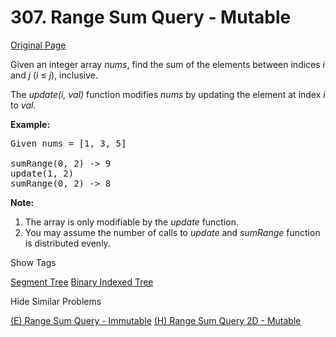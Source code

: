 # 307. Range Sum Query - Mutable

[Original Page](https://leetcode.com/problems/range-sum-query-mutable/)

Given an integer array _nums_, find the sum of the elements between indices _i_ and _j_ (_i_ ≤ _j_), inclusive.

The _update(i, val)_ function modifies _nums_ by updating the element at index _i_ to _val_.

**Example:**  

<pre>Given nums = [1, 3, 5]

sumRange(0, 2) -> 9
update(1, 2)
sumRange(0, 2) -> 8
</pre>

**Note:**  

1.  The array is only modifiable by the _update_ function.
2.  You may assume the number of calls to _update_ and _sumRange_ function is distributed evenly.

<div>

<div id="tags" class="btn btn-xs btn-warning">Show Tags</div>

<span class="hidebutton">[Segment Tree](/tag/segment-tree/) [Binary Indexed Tree](/tag/binary-indexed-tree/)</span></div>

<div>

<div id="similar" class="btn btn-xs btn-warning">Hide Similar Problems</div>

<span class="hidebutton" style="display: inline;">[(E) Range Sum Query - Immutable](/problems/range-sum-query-immutable/) [(H) Range Sum Query 2D - Mutable](/problems/range-sum-query-2d-mutable/)</span></div>